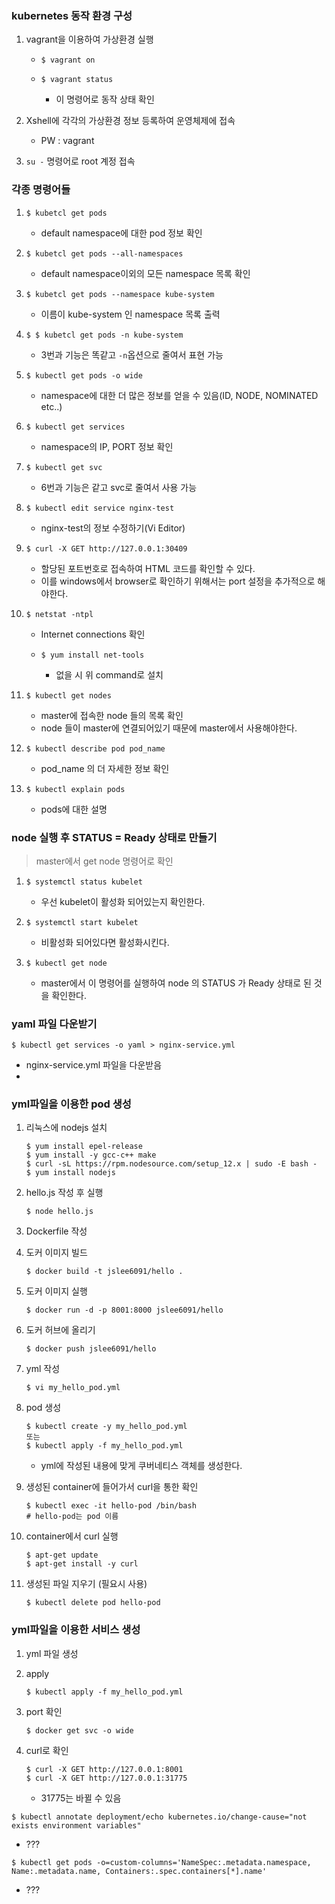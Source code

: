 ### kubernetes 동작 환경 구성

1. vagrant을 이용하여 가상환경 실행

   - ```
     $ vagrant on
     ```

   - ```
     $ vagrant status
     ```

     - 이 명령어로 동작 상태 확인

2. Xshell에 각각의 가상환경 정보 등록하여 운영체제에 접속

   - PW : vagrant

3. `su -` 명령어로 root 계정 접속



### 각종 명령어들

1. ```
   $ kubetcl get pods
   ```

   - default namespace에 대한 pod 정보 확인

2. ```
   $ kubetcl get pods --all-namespaces
   ```

   - default namespace이외의 모든 namespace 목록 확인

3. ```
   $ kubetcl get pods --namespace kube-system
   ```

   - 이름이 kube-system 인 namespace 목록 출력

4. ```
   $ $ kubetcl get pods -n kube-system
   ```

   - 3번과 기능은 똑같고 `-n`옵션으로 줄여서 표현 가능

5. ```
   $ kubectl get pods -o wide
   ```

   - namespace에 대한 더 많은 정보를 얻을 수 있음(ID, NODE, NOMINATED etc..)

6. ```
   $ kubectl get services
   ```

   - namespace의 IP, PORT 정보 확인

7. ```
   $ kubectl get svc
   ```

   - 6번과 기능은 같고 svc로 줄여서 사용 가능

8. ```
   $ kubectl edit service nginx-test
   ```

   - nginx-test의 정보 수정하기(Vi Editor)

9. ```
   $ curl -X GET http://127.0.0.1:30409
   ```

   - 할당된 포트번호로 접속하여 HTML 코드를 확인할 수 있다.
   - 이를 windows에서 browser로 확인하기 위해서는 port 설정을 추가적으로 해야한다.

10. ```
    $ netstat -ntpl
    ```

    - Internet connections 확인

    - ```
      $ yum install net-tools
      ```

      - 없을 시 위 command로 설치

11. ```
    $ kubectl get nodes
    ```

    - master에 접속한 node 들의 목록 확인
    - node 들이 master에 연결되어있기 때문에 master에서 사용해야한다.

12. ```
    $ kubectl describe pod pod_name
    ```

    - pod_name 의 더 자세한 정보 확인
    
13. ```
    $ kubectl explain pods
    ```

    - pods에 대한 설명



### node 실행 후 STATUS = Ready 상태로 만들기

> master에서 get node 명령어로 확인

1. ```
   $ systemctl status kubelet
   ```

   - 우선 kubelet이 활성화 되어있는지 확인한다.

2. ```
   $ systemctl start kubelet
   ```

   - 비활성화 되어있다면 활성화시킨다. 

3. ```
   $ kubectl get node
   ```

   - master에서 이 명령어를 실행하여 node 의 STATUS 가 Ready 상태로 된 것을 확인한다.




### yaml 파일 다운받기



```
$ kubectl get services -o yaml > nginx-service.yml
```

- nginx-service.yml 파일을 다운받음
- 



### yml파일을 이용한  pod 생성

1. 리눅스에 nodejs 설치

   ```
   $ yum install epel-release
   $ yum install -y gcc-c++ make
   $ curl -sL https://rpm.nodesource.com/setup_12.x | sudo -E bash -
   $ yum install nodejs
   ```

   

2. hello.js 작성 후 실행

   ```
   $ node hello.js
   ```

3. Dockerfile 작성

4. 도커 이미지 빌드

   ```
   $ docker build -t jslee6091/hello .
   ```

5. 도커 이미지 실행

   ```
   $ docker run -d -p 8001:8000 jslee6091/hello
   ```

6. 도커 허브에 올리기

   ```
   $ docker push jslee6091/hello
   ```

7. yml 작성

   ```
   $ vi my_hello_pod.yml
   ```

8. pod 생성

   ```
   $ kubectl create -y my_hello_pod.yml 
   또는
   $ kubectl apply -f my_hello_pod.yml
   ```

   - yml에 작성된 내용에 맞게 쿠버네티스 객체를 생성한다.

9. 생성된 container에 들어가서 curl을 통한 확인

   ```
   $ kubectl exec -it hello-pod /bin/bash
   # hello-pod는 pod 이름
   ```

10. container에서 curl 실행

    ```
    $ apt-get update 
    $ apt-get install -y curl
    ```

11. 생성된 파일 지우기 (필요시 사용)

    ```
    $ kubectl delete pod hello-pod
    ```

    

### yml파일을 이용한  서비스 생성

1. yml 파일 생성

2. apply

   ```
   $ kubectl apply -f my_hello_pod.yml
   ```

3. port 확인

   ```
   $ docker get svc -o wide
   ```

4. curl로 확인

   ```
   $ curl -X GET http://127.0.0.1:8001
   $ curl -X GET http://127.0.0.1:31775
   ```

   - 31775는 바뀔 수 있음





```
$ kubectl annotate deployment/echo kubernetes.io/change-cause="not exists environment variables"
```

- ???



```
$ kubectl get pods -o=custom-columns='NameSpec:.metadata.namespace, Name:.metadata.name, Containers:.spec.containers[*].name'
```

- ???